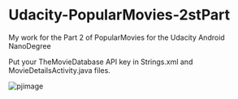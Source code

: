 # Udacity-PopularMovies-2stPart

My work for the Part 2 of PopularMovies for the Udacity Android NanoDegree

Put your TheMovieDatabase API key in Strings.xml and MovieDetailsActivity.java files.

![pjimage](https://user-images.githubusercontent.com/10677178/44870491-bbc02500-ac90-11e8-80e1-ed1d00fb3aaf.jpg)

